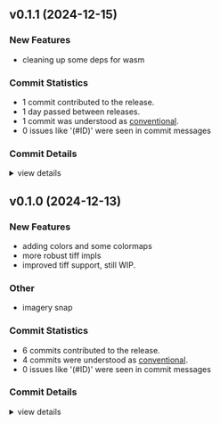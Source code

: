 

## v0.1.1 (2024-12-15)

### New Features

 - <csr-id-f2302e18dd620eba54e66732e402acca14523afb/> cleaning up some deps for wasm

### Commit Statistics

<csr-read-only-do-not-edit/>

 - 1 commit contributed to the release.
 - 1 day passed between releases.
 - 1 commit was understood as [conventional](https://www.conventionalcommits.org).
 - 0 issues like '(#ID)' were seen in commit messages

### Commit Details

<csr-read-only-do-not-edit/>

<details><summary>view details</summary>

 * **Uncategorized**
    - Cleaning up some deps for wasm ([`f2302e1`](https://github.com/spmadden/irox/commit/f2302e18dd620eba54e66732e402acca14523afb))
</details>

## v0.1.0 (2024-12-13)

<csr-id-80dc3eb3869ca82d62e63358f04836babdba4584/>

### New Features

 - <csr-id-79981651b3d355c012a7b4ea088960637562c3f1/> adding colors and some colormaps
 - <csr-id-a2309e710d677b8dd2d0626506e5b639456f60c1/> more robust tiff impls
 - <csr-id-5dbff7ad9ba8cf56d18413d0cbf23370e1a21b88/> improved tiff support, still WIP.

### Other

 - <csr-id-80dc3eb3869ca82d62e63358f04836babdba4584/> imagery snap

### Commit Statistics

<csr-read-only-do-not-edit/>

 - 6 commits contributed to the release.
 - 4 commits were understood as [conventional](https://www.conventionalcommits.org).
 - 0 issues like '(#ID)' were seen in commit messages

### Commit Details

<csr-read-only-do-not-edit/>

<details><summary>view details</summary>

 * **Uncategorized**
    - Release irox-imagery v0.1.0 ([`0df3c7c`](https://github.com/spmadden/irox/commit/0df3c7c303a6b7dc609eac986060fec33824021f))
    - Release irox-bits v0.3.0 ([`32e7b8d`](https://github.com/spmadden/irox/commit/32e7b8dbcb854c7eaebe3473145cbe2a4ad35ac0))
    - Adding colors and some colormaps ([`7998165`](https://github.com/spmadden/irox/commit/79981651b3d355c012a7b4ea088960637562c3f1))
    - More robust tiff impls ([`a2309e7`](https://github.com/spmadden/irox/commit/a2309e710d677b8dd2d0626506e5b639456f60c1))
    - Improved tiff support, still WIP. ([`5dbff7a`](https://github.com/spmadden/irox/commit/5dbff7ad9ba8cf56d18413d0cbf23370e1a21b88))
    - Imagery snap ([`80dc3eb`](https://github.com/spmadden/irox/commit/80dc3eb3869ca82d62e63358f04836babdba4584))
</details>

